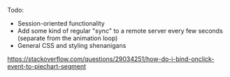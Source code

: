 Todo:

- Session-oriented functionality
- Add some kind of regular "sync" to a remote server every few seconds (separate from the animation loop)
- General CSS and styling shenanigans

https://stackoverflow.com/questions/29034251/how-do-i-bind-onclick-event-to-piechart-segment
